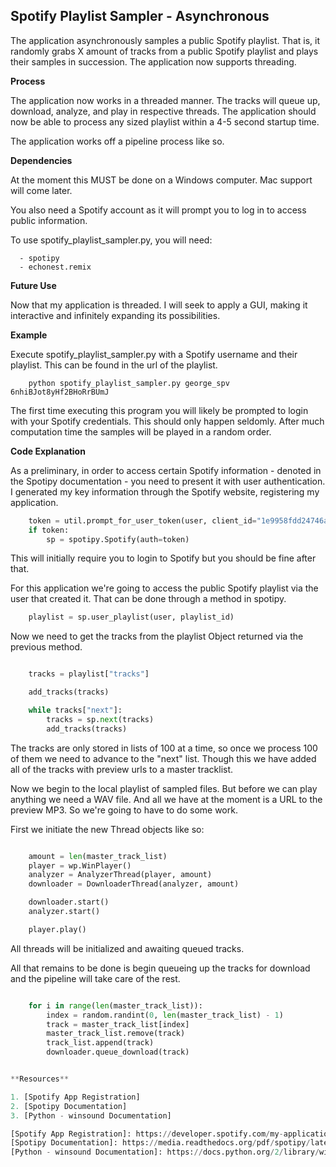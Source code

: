 ## Spotify Playlist Sampler - Asynchronous ##

The application asynchronously samples a public Spotify playlist. That is, it randomly grabs X amount of tracks from a public Spotify playlist and plays their samples in succession. The application now supports threading.

**Process**

The application now works in a threaded manner. The tracks will queue up, download, analyze, and play in respective threads. The application should now be able to process any sized playlist within a 4-5 second startup time.

The application works off a pipeline process like so.

**Dependencies**

At the moment this MUST be done on a Windows computer. Mac support will come later.

You also need a Spotify account as it will prompt you to log in to access public information.

To use spotify_playlist_sampler.py, you will need:

      - spotipy
      - echonest.remix

**Future Use**

Now that my application is threaded. I will seek to apply a GUI, making it interactive and infinitely expanding its possibilities.

**Example**

Execute spotify_playlist_sampler.py with a Spotify username and their playlist. This can be found in the url of the playlist.

```
    python spotify_playlist_sampler.py george_spv 6nhiBJot8yHf2BHoRrBUmJ
```

The first time executing this program you will likely be prompted to login with your Spotify credentials. This should only happen seldomly. After much computation time the
samples will be played in a random order.

**Code Explanation**

As a preliminary, in order to access certain Spotify information - denoted in the Spotipy documentation - you need to present it with user authentication. I generated my key information through the Spotify website, registering my application.

```python
    token = util.prompt_for_user_token(user, client_id="1e9958fdd24746aea8959ccf6f724441", client_secret="a5bcdc07002c463f87a7d827c1638b91", redirect_uri="http://www.google.com")
    if token:
        sp = spotipy.Spotify(auth=token)
```

This will initially require you to login to Spotify but you should be fine after that.

For this application we're going to access the public Spotify playlist via the user that created it. That can be done through a method in spotipy.

```python
    playlist = sp.user_playlist(user, playlist_id)
```

Now we need to get the tracks from the playlist Object returned via the previous method.

```python

    tracks = playlist["tracks"]

    add_tracks(tracks)

    while tracks["next"]:
        tracks = sp.next(tracks)
        add_tracks(tracks)
```

The tracks are only stored in lists of 100 at a time, so once we process 100 of them we need to advance to the "next" list. Though this we have added all of the tracks with preview urls to a master tracklist.

Now we begin to the local playlist of sampled files. But before we can play anything we need a WAV file. And all we have at the moment is a URL to the preview MP3. So we're going to have to do some work.

First we initiate the new Thread objects like so:

```python

    amount = len(master_track_list)
    player = wp.WinPlayer()
    analyzer = AnalyzerThread(player, amount)
    downloader = DownloaderThread(analyzer, amount)

    downloader.start()
    analyzer.start()

    player.play()
```

All threads will be initialized and awaiting queued tracks.

All that remains to be done is begin queueing up the tracks for download and the pipeline will take care of the rest.

```python

    for i in range(len(master_track_list)):
        index = random.randint(0, len(master_track_list) - 1)
        track = master_track_list[index]
        master_track_list.remove(track)
        track_list.append(track)
        downloader.queue_download(track)


**Resources**

1. [Spotify App Registration]
2. [Spotipy Documentation]
3. [Python - winsound Documentation]

[Spotify App Registration]: https://developer.spotify.com/my-applications/
[Spotipy Documentation]: https://media.readthedocs.org/pdf/spotipy/latest/spotipy.pdf
[Python - winsound Documentation]: https://docs.python.org/2/library/winsound.html